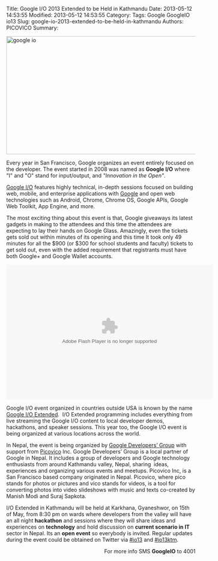 
Title: Google I/O 2013 Extended to be Held in Kathmandu
Date: 2013-05-12 14:53:55
Modified: 2013-05-12 14:53:55
Category: 
Tags: Google GoogleIO io13
Slug: google-io-2013-extended-to-be-held-in-kathmandu
Authors: PICOVICO
Summary: 


<p dir="ltr"><a href="http://www.picovico.com/blog/wp-content/uploads/2013/05/google-io.jpg"><img class="aligncenter size-full wp-image-599" title="google io" src="http://www.picovico.com/blog/wp-content/uploads/2013/05/google-io.jpg" alt="google io" width="851" height="315" /></a></p>
<p dir="ltr">Every year in San Francisco, Google organizes an event entirely focused on the developer. The event started in 2008 was named as <strong>Google I/O</strong> where "I" and "O" stand for input/output, and <em>"Innovation in the Open"</em>.</p>
<p dir="ltr"><a title="Google I/O" href="https://developers.google.com/events/io/" target="_blank">Google I/O</a> features highly technical, in-depth sessions focused on building web, mobile, and enterprise applications with <a title="Google" href="http://www.google.com" target="_blank">Google</a> and open web technologies such as Android, Chrome, Chrome OS, Google APIs, Google Web Toolkit, App Engine, and more.</p>
<p dir="ltr">The most exciting thing about this event is that, Google giveaways its latest gadgets in making to the attendees and this time the attendees are expecting to lay their hands on Google Glass. Amazingly, even the tickets gets sold out within minutes of its opening and this time It took only 49 minutes for all the $900 (or $300 for school students and faculty) tickets to get sold out, even with the added requirement that registrants must have both Google+ and Google Wallet accounts.</p>
<object id="picovico-player-5391ea3ae07f4ade98fd3502afa78440" width="550" height="360" classid="clsid:d27cdb6e-ae6d-11cf-96b8-444553540000" codebase="http://download.macromedia.com/pub/shockwave/cabs/flash/swflash.cab#version=6,0,40,0"><param name="allowfullscreen" value="true" /><param name="allowscriptaccess" value="always" /><param name="src" value="http://www.picovico.com/player/player.swf?file=http://s3.amazonaws.com/pvcdn2/video/5391ea3ae07f4ade98fd3502afa78440/5391ea3ae07f4ade98fd3502afa78440-360.mp4&amp;image=http://s3.amazonaws.com/pvcdn2/video/5391ea3ae07f4ade98fd3502afa78440/5391ea3ae07f4ade98fd3502afa78440-360.jpg&amp;skin=http://www.picovico.com//player/bekle.zip&amp;baseurl=http://www.picovico.com/&amp;controlbar.position=over&amp;logo.file=http://www.picovico.com/themes/_global/images/picovico.png&amp;logo.link=http://www.picovico.com/play/5391ea3ae07f4ade98fd3502afa78440&amp;logo.margin=20&amp;logo.position=top-left&amp;logo.over=1&amp;logo.out=0.8&amp;logo.hide=false" /><embed id="picovico-player-5391ea3ae07f4ade98fd3502afa78440" width="550" height="360" type="application/x-shockwave-flash" src="http://www.picovico.com/player/player.swf?file=http://s3.amazonaws.com/pvcdn2/video/5391ea3ae07f4ade98fd3502afa78440/5391ea3ae07f4ade98fd3502afa78440-360.mp4&amp;image=http://s3.amazonaws.com/pvcdn2/video/5391ea3ae07f4ade98fd3502afa78440/5391ea3ae07f4ade98fd3502afa78440-360.jpg&amp;skin=http://www.picovico.com//player/bekle.zip&amp;baseurl=http://www.picovico.com/&amp;controlbar.position=over&amp;logo.file=http://www.picovico.com/themes/_global/images/picovico.png&amp;logo.link=http://www.picovico.com/play/5391ea3ae07f4ade98fd3502afa78440&amp;logo.margin=20&amp;logo.position=top-left&amp;logo.over=1&amp;logo.out=0.8&amp;logo.hide=false" allowfullscreen="true" allowscriptaccess="always" /></object>
<p dir="ltr">Google I/O event organized in countries outside USA is known by the name <a title="Google I/O Extended" href="https://developers.google.com/events/io/io-extended" target="_blank">Google I/O Extended</a>.  I/O Extended programming includes everything from live streaming the Google I/O content to local developer demos, hackathons, and speaker sessions. This year too, the Google I/O event is being organized at various locations across the world.</p>
<p dir="ltr">In Nepal, the event is being organized by <a title="Google Developers' Group" href="https://plus.google.com/104003514155874791868/posts" target="_blank">Google Developers’ Group</a> with support from <a title="Picovico" href="http://www.picovico.com" target="_blank">Picovico</a> Inc. Google Developers’ Group is a local partner of Google in Nepal. It includes a group of developers and Google technology enthusiasts from around Kathmandu valley, Nepal, sharing  ideas, experiences and organizing various events and meetups. Picovico Inc, is a San Francisco based company originated in Nepal. Picovico, where pico stands for photos or pictures and vico stands for videos, is a tool for converting photos into video slideshows with music and texts co-created by Manish Modi and Suraj Sapkota.</p>
<p dir="ltr">I/O Extended in Kathmandu will be held at Karkhana, Gyaneshwor, on 15th of May, from 8:30 pm on wards where developers from the valley will have an all night <strong>hackathon</strong> and sessions where they will share ideas and experiences on <strong>technology</strong> and hold discussion on <strong>current scenario in IT</strong> sector in Nepal. Its an <strong>open event</strong> so everybody is invited. Regular updates during the event could be obtained on Twitter via <a title="#io13" href="https://twitter.com/search?q=%23io13&amp;src=typd" target="_blank">#io13</a> and <a title="#io13ktm" href="http://twitter.com/search/realtime?q=%23io13ktm&amp;src=typd" target="_blank">#io13ktm</a>.</p>
<p style="text-align: right;" dir="ltr">For more info SMS <strong>GoogleIO</strong> to 4001</p>

<div></div>